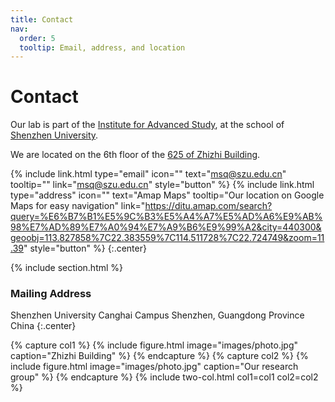 ```yaml
---
title: Contact
nav:
  order: 5
  tooltip: Email, address, and location
---
```


# <i class="fas fa-envelope"></i>Contact

Our lab is part of the [Institute for Advanced Study](https://ias.szu.edu.cn/index.htm), at the school of [Shenzhen University](https://www.szu.edu.cn).

We are located on the 6th floor of the [625 of Zhizhi Building]().

{%
  include link.html
  type="email"
  icon=""
  text="msq@szu.edu.cn"
  tooltip=""
  link="msq@szu.edu.cn"
  style="button"
%}
{%
  include link.html
  type="address"
  icon=""
  text="Amap Maps"
  tooltip="Our location on Google Maps for easy navigation"
  link="https://ditu.amap.com/search?query=%E6%B7%B1%E5%9C%B3%E5%A4%A7%E5%AD%A6%E9%AB%98%E7%AD%89%E7%A0%94%E7%A9%B6%E9%99%A2&city=440300&geoobj=113.827858%7C22.383559%7C114.511728%7C22.724749&zoom=11.39"
  style="button"
%}
{:.center}

{% include section.html %}

### <i class="fas fa-mail-bulk"></i>Mailing Address

Shenzhen University Canghai Campus 
Shenzhen, Guangdong Province
China
{:.center}

{% capture col1 %}
{%
  include figure.html
  image="images/photo.jpg"
  caption="Zhizhi Building"
%}
{% endcapture %}
{% capture col2 %}
{%
  include figure.html
  image="images/photo.jpg"
  caption="Our research group"
%}
{% endcapture %}
{% include two-col.html col1=col1 col2=col2 %}
